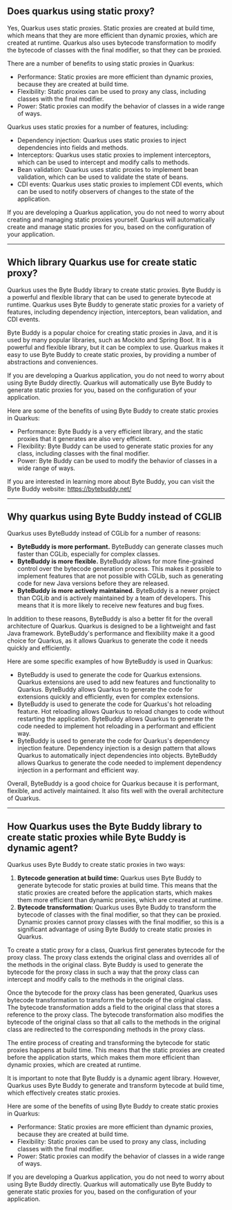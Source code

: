 ## Does quarkus using static proxy?

Yes, Quarkus uses static proxies. Static proxies are created at build time, which means that they are more efficient than dynamic proxies, which are created at runtime. Quarkus also uses bytecode transformation to modify the bytecode of classes with the final modifier, so that they can be proxied.

There are a number of benefits to using static proxies in Quarkus:

* Performance: Static proxies are more efficient than dynamic proxies, because they are created at build time.
* Flexibility: Static proxies can be used to proxy any class, including classes with the final modifier.
* Power: Static proxies can modify the behavior of classes in a wide range of ways.

Quarkus uses static proxies for a number of features, including:

* Dependency injection: Quarkus uses static proxies to inject dependencies into fields and methods.
* Interceptors: Quarkus uses static proxies to implement interceptors, which can be used to intercept and modify calls to methods.
* Bean validation: Quarkus uses static proxies to implement bean validation, which can be used to validate the state of beans.
* CDI events: Quarkus uses static proxies to implement CDI events, which can be used to notify observers of changes to the state of the application.

If you are developing a Quarkus application, you do not need to worry about creating and managing static proxies yourself. Quarkus will automatically create and manage static proxies for you, based on the configuration of your application.

----

## Which library Quarkus use for create static proxy?

Quarkus uses the Byte Buddy library to create static proxies. Byte Buddy is a powerful and flexible library that can be used to generate bytecode at runtime. Quarkus uses Byte Buddy to generate static proxies for a variety of features, including dependency injection, interceptors, bean validation, and CDI events.

Byte Buddy is a popular choice for creating static proxies in Java, and it is used by many popular libraries, such as Mockito and Spring Boot. It is a powerful and flexible library, but it can be complex to use. Quarkus makes it easy to use Byte Buddy to create static proxies, by providing a number of abstractions and conveniences.

If you are developing a Quarkus application, you do not need to worry about using Byte Buddy directly. Quarkus will automatically use Byte Buddy to generate static proxies for you, based on the configuration of your application.

Here are some of the benefits of using Byte Buddy to create static proxies in Quarkus:

* Performance: Byte Buddy is a very efficient library, and the static proxies that it generates are also very efficient.
* Flexibility: Byte Buddy can be used to generate static proxies for any class, including classes with the final modifier.
* Power: Byte Buddy can be used to modify the behavior of classes in a wide range of ways.

If you are interested in learning more about Byte Buddy, you can visit the Byte Buddy website: https://bytebuddy.net/

----

## Why quarkus using Byte Buddy instead of CGLIB

Quarkus uses ByteBuddy instead of CGLib for a number of reasons:

* **ByteBuddy is more performant.** ByteBuddy can generate classes much faster than CGLib, especially for complex classes.
* **ByteBuddy is more flexible.** ByteBuddy allows for more fine-grained control over the bytecode generation process. This makes it possible to implement features that are not possible with CGLib, such as generating code for new Java versions before they are released.
* **ByteBuddy is more actively maintained.** ByteBuddy is a newer project than CGLib and is actively maintained by a team of developers. This means that it is more likely to receive new features and bug fixes.

In addition to these reasons, ByteBuddy is also a better fit for the overall architecture of Quarkus. Quarkus is designed to be a lightweight and fast Java framework. ByteBuddy's performance and flexibility make it a good choice for Quarkus, as it allows Quarkus to generate the code it needs quickly and efficiently.

Here are some specific examples of how ByteBuddy is used in Quarkus:

* ByteBuddy is used to generate the code for Quarkus extensions. Quarkus extensions are used to add new features and functionality to Quarkus. ByteBuddy allows Quarkus to generate the code for extensions quickly and efficiently, even for complex extensions.
* ByteBuddy is used to generate the code for Quarkus's hot reloading feature. Hot reloading allows Quarkus to reload changes to code without restarting the application. ByteBuddy allows Quarkus to generate the code needed to implement hot reloading in a performant and efficient way.
* ByteBuddy is used to generate the code for Quarkus's dependency injection feature. Dependency injection is a design pattern that allows Quarkus to automatically inject dependencies into objects. ByteBuddy allows Quarkus to generate the code needed to implement dependency injection in a performant and efficient way.

Overall, ByteBuddy is a good choice for Quarkus because it is performant, flexible, and actively maintained. It also fits well with the overall architecture of Quarkus.

----

## How Quarkus uses the Byte Buddy library to create static proxies while Byte Buddy is dynamic agent?

Quarkus uses Byte Buddy to create static proxies in two ways:

1. **Bytecode generation at build time:** Quarkus uses Byte Buddy to generate bytecode for static proxies at build time. This means that the static proxies are created before the application starts, which makes them more efficient than dynamic proxies, which are created at runtime.
2. **Bytecode transformation:** Quarkus uses Byte Buddy to transform the bytecode of classes with the final modifier, so that they can be proxied. Dynamic proxies cannot proxy classes with the final modifier, so this is a significant advantage of using Byte Buddy to create static proxies in Quarkus.

To create a static proxy for a class, Quarkus first generates bytecode for the proxy class. The proxy class extends the original class and overrides all of the methods in the original class. Byte Buddy is used to generate the bytecode for the proxy class in such a way that the proxy class can intercept and modify calls to the methods in the original class.

Once the bytecode for the proxy class has been generated, Quarkus uses bytecode transformation to transform the bytecode of the original class. The bytecode transformation adds a field to the original class that stores a reference to the proxy class. The bytecode transformation also modifies the bytecode of the original class so that all calls to the methods in the original class are redirected to the corresponding methods in the proxy class.

The entire process of creating and transforming the bytecode for static proxies happens at build time. This means that the static proxies are created before the application starts, which makes them more efficient than dynamic proxies, which are created at runtime.

It is important to note that Byte Buddy is a dynamic agent library. However, Quarkus uses Byte Buddy to generate and transform bytecode at build time, which effectively creates static proxies.

Here are some of the benefits of using Byte Buddy to create static proxies in Quarkus:

* Performance: Static proxies are more efficient than dynamic proxies, because they are created at build time.
* Flexibility: Static proxies can be used to proxy any class, including classes with the final modifier.
* Power: Static proxies can modify the behavior of classes in a wide range of ways.

If you are developing a Quarkus application, you do not need to worry about using Byte Buddy directly. Quarkus will automatically use Byte Buddy to generate static proxies for you, based on the configuration of your application.